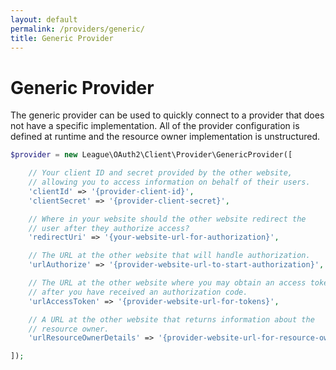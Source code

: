 ```yaml
---
layout: default
permalink: /providers/generic/
title: Generic Provider
---
```


# Generic Provider

The generic provider can be used to quickly connect to a provider that does not
have a specific implementation. All of the provider configuration is defined at
runtime and the resource owner implementation is unstructured.

~~~ php
$provider = new League\OAuth2\Client\Provider\GenericProvider([

    // Your client ID and secret provided by the other website,
    // allowing you to access information on behalf of their users.
    'clientId' => '{provider-client-id}',
    'clientSecret' => '{provider-client-secret}',

    // Where in your website should the other website redirect the
    // user after they authorize access?
    'redirectUri' => '{your-website-url-for-authorization}',

    // The URL at the other website that will handle authorization.
    'urlAuthorize' => '{provider-website-url-to-start-authorization}',

    // The URL at the other website where you may obtain an access token
    // after you have received an authorization code.
    'urlAccessToken' => '{provider-website-url-for-tokens}',

    // A URL at the other website that returns information about the
    // resource owner.
    'urlResourceOwnerDetails' => '{provider-website-url-for-resource-owner}',

]);
~~~


